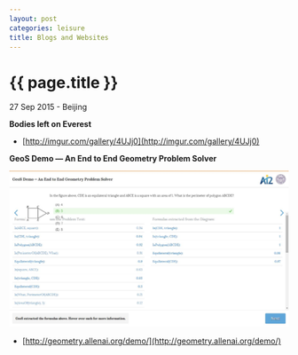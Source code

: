 ```yaml
---
layout: post
categories: leisure
title: Blogs and Websites
---
```


{{ page.title }}
================

<p class="meta">27 Sep 2015 - Beijing</p>

**Bodies left on Everest**

- [http://imgur.com/gallery/4UJj0](http://imgur.com/gallery/4UJj0)

**GeoS Demo — An End to End Geometry Problem Solver**

<img src="/assets/leisure/blogs-and-websites/GeoS_Demo.jpg" width="800" />

- [http://geometry.allenai.org/demo/](http://geometry.allenai.org/demo/)
